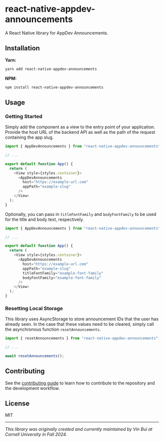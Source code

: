 # react-native-appdev-announcements

A React Native library for AppDev Announcements.

## Installation

**Yarn:**

```sh
yarn add react-native-appdev-announcements
```

**NPM:**

```sh
npm install react-native-appdev-announcements
```

## Usage

### Getting Started

Simply add the component as a view to the entry point of your application. Provide the host URL of the backend API as well as the path of the request containing the app slug.

```ts
import { AppDevAnnouncements } from "react-native-appdev-announcements";

// ...

export default function App() {
  return (
    <View style={styles.container}>
      <AppDevAnnouncements
        host="https://example-url.com"
        appPath="example-slug"
      />
    </View>
  );
}
```

Optionally, you can pass in `titleFontFamily` and `bodyFontFamily` to be used for the title and body text, respectively.

```ts
import { AppDevAnnouncements } from "react-native-appdev-announcements";

// ...

export default function App() {
  return (
    <View style={styles.container}>
      <AppDevAnnouncements
        host="https://example-url.com"
        appPath="example-slug"
        titleFontFamily="example-font-family"
        bodyFontFamily="example-font-family"
      />
    </View>
  );
}
```

### Resetting Local Storage

This library uses AsyncStorage to store announcement IDs that the user has already seen. In the case that these values need to be cleared, simply call the asynchronous function `resetAnnouncements`.

```ts
import { resetAnnouncements } from "react-native-appdev-announcements";

// ...

await resetAnnouncements();
```

## Contributing

See the [contributing guide](CONTRIBUTING.md) to learn how to contribute to the repository and the development workflow.

## License

MIT

---

_This library was originally created and currently maintained by Vin Bui at Cornell University in Fall 2024._
